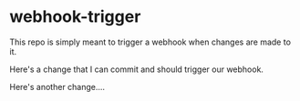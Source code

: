 # webhook-trigger

This repo is simply meant to trigger a webhook when changes are made to it.

Here's a change that I can commit and should trigger our webhook.

Here's another change....
